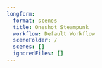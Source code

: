 ```yaml
---
longform:
  format: scenes
  title: Oneshot Steampunk
  workflow: Default Workflow
  sceneFolder: /
  scenes: []
  ignoredFiles: []
---
```

